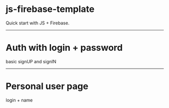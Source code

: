 # js-firebase-template

Quick start with JS + Firebase.

---

# Auth with login + password

basic signUP and signIN

---

# Personal user page

login + name
